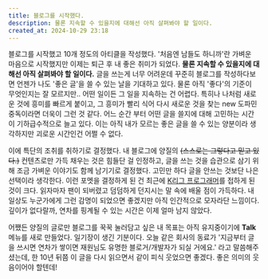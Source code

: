 ```yaml
---
title: 블로그를 시작했다.
description: 물론 지속할 수 있을지에 대해선 아직 살펴봐야 할 일이다.
created_at: 2024-10-29 23:18
---
```


블로그를 시작했고 10개 정도의 아티클을 작성했다. '처음엔 남들도 하니까'란 가벼운 마음으로 시작했지만 이제는 퇴근 후 내 좋은 취미가 되었다. **물론 지속할 수 있을지에 대해선 아직 살펴봐야 할 일이다.** 글을 쓰는게 너무 어려운데 꾸준히 블로그를 작성하다보면 언젠가 나도 '좋은 글'을 쓸 수 있는 날을 기대하고 있다. 물론 아직 '좋다'의 기준이 무엇인지는 잘 모르지만.. 어떤 일이든 그 일을 지속하는 건 어렵다. 특히나 나처럼 새로운 것에 흥미를 빠르게 붙이고, 그 흥미가 빨리 식어 다시 새로운 것을 찾는 new 도파민 중독이라면 더욱이 그런 것 같다. 어느 순간 부터 어떤 글을 쓸지에 대해 고민하는 시간이 기하급수적으로 늘고 있다. 이는 아직 내가 모르는 좋은 글을 쓸 수 있는 양분이라 생각하지만 괴로운 시간인건 어쩔 수 없다.

이에 특단의 조취를 취하기로 결정했다. 내 블로그에 양질의 ~~(스스로는 그렇다고 믿고 있다.)~~ 컨텐츠로만 가득 채우는 것은 힘들단 걸 인정하고, 글을 쓰는 것을 습관으로 삼기 위해 조금 가벼운 이야기도 함께 남기기로 결정했다. 고민만 하다 글을 안쓰는 것보단 나은 선택이라 생각한다. 이런 포멧을 결정하게 된 건 최근에 [K리그 프로그래머](https://jeho.page/)를 접하게 된 것이 크다. 읽자마자 팬이 되버렸고 덤덤하게 던지시는 말 속에 배울 점이 가득하다. 내 일상도 누군가에게 그런 감명이 되었으면 좋겠지만 아직 인간적으로 모자라단 느낌이다. 깊이가 없다랄까, 연차를 핑계될 수 있는 시간은 이제 얼마 남지 않았다.

어쨌든 양질의 글로만 블로그를 꾹꾹 눌러담고 싶은 내 목표는 아직 유지중이기에 **Talk**메뉴를 새로 만들었다. 일기장이 생긴 기분이다. 오늘 같은 회사의 동료가 '지금부터 글을 쓰시면 연차가 쌓이면 재원님도 유명한 블로거/개발자가 되실 거에요.' 라고 말씀해주셨는데, 한 10년 뒤쯤 이 글을 다시 읽으면서 같이 피식 웃었으면 좋겠다. 좋은 의미의 웃음이어야 할텐데!
